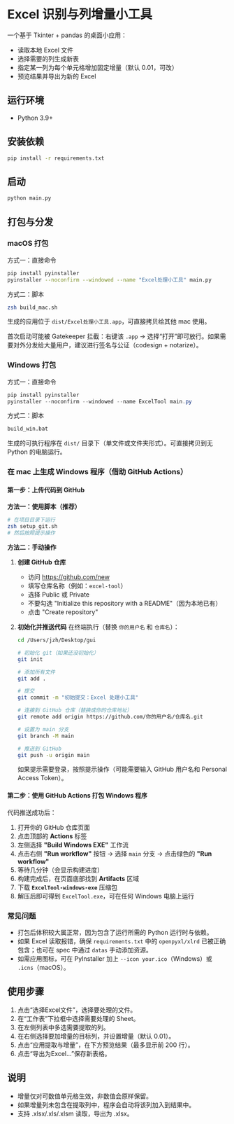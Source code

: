 # Excel 识别与列增量小工具

一个基于 Tkinter + pandas 的桌面小应用：
- 读取本地 Excel 文件
- 选择需要的列生成新表
- 指定某一列为每个单元格增加固定增量（默认 0.01，可改）
- 预览结果并导出为新的 Excel

## 运行环境
- Python 3.9+

## 安装依赖
```bash
pip install -r requirements.txt
```

## 启动
```bash
python main.py
```

## 打包与分发

### macOS 打包
方式一：直接命令
```bash
pip install pyinstaller
pyinstaller --noconfirm --windowed --name "Excel处理小工具" main.py
```
方式二：脚本
```bash
zsh build_mac.sh
```
生成的应用位于 `dist/Excel处理小工具.app`，可直接拷贝给其他 mac 使用。

首次启动可能被 Gatekeeper 拦截：右键该 `.app` → 选择“打开”即可放行。如果需要对外分发给大量用户，建议进行签名与公证（codesign + notarize）。

### Windows 打包
方式一：直接命令
```powershell
pip install pyinstaller
pyinstaller --noconfirm --windowed --name ExcelTool main.py
```
方式二：脚本
```bat
build_win.bat
```
生成的可执行程序在 `dist/` 目录下（单文件或文件夹形式）。可直接拷贝到无 Python 的电脑运行。

### 在 mac 上生成 Windows 程序（借助 GitHub Actions）

#### 第一步：上传代码到 GitHub

**方法一：使用脚本（推荐）**
```bash
# 在项目目录下运行
zsh setup_git.sh
# 然后按照提示操作
```

**方法二：手动操作**

1. **创建 GitHub 仓库**
   - 访问 https://github.com/new
   - 填写仓库名称（例如：`excel-tool`）
   - 选择 Public 或 Private
   - 不要勾选 "Initialize this repository with a README"（因为本地已有）
   - 点击 "Create repository"

2. **初始化并推送代码**
   在终端执行（替换 `你的用户名` 和 `仓库名`）：
   ```bash
   cd /Users/jzh/Desktop/gui
   
   # 初始化 git（如果还没初始化）
   git init
   
   # 添加所有文件
   git add .
   
   # 提交
   git commit -m "初始提交：Excel 处理小工具"
   
   # 连接到 GitHub 仓库（替换成你的仓库地址）
   git remote add origin https://github.com/你的用户名/仓库名.git
   
   # 设置为 main 分支
   git branch -M main
   
   # 推送到 GitHub
   git push -u origin main
   ```
   
   如果提示需要登录，按照提示操作（可能需要输入 GitHub 用户名和 Personal Access Token）。

#### 第二步：使用 GitHub Actions 打包 Windows 程序

代码推送成功后：
1. 打开你的 GitHub 仓库页面
2. 点击顶部的 **Actions** 标签
3. 左侧选择 **"Build Windows EXE"** 工作流
4. 点击右侧 **"Run workflow"** 按钮 → 选择 `main` 分支 → 点击绿色的 **"Run workflow"**
5. 等待几分钟（会显示构建进度）
6. 构建完成后，在页面底部找到 **Artifacts** 区域
7. 下载 **`ExcelTool-windows-exe`** 压缩包
8. 解压后即可得到 `ExcelTool.exe`，可在任何 Windows 电脑上运行

### 常见问题
- 打包后体积较大属正常，因为包含了运行所需的 Python 运行时与依赖。
- 如果 Excel 读取报错，确保 `requirements.txt` 中的 `openpyxl/xlrd` 已被正确包含；也可在 spec 中通过 `datas` 手动添加资源。
- 如需应用图标，可在 PyInstaller 加上 `--icon your.ico`（Windows）或 `.icns`（macOS）。

## 使用步骤
1. 点击“选择Excel文件”，选择要处理的文件。
2. 在“工作表”下拉框中选择需要处理的 Sheet。
3. 在左侧列表中多选需要提取的列。
4. 在右侧选择要加增量的目标列，并设置增量（默认 0.01）。
5. 点击“应用提取与增量”，在下方预览结果（最多显示前 200 行）。
6. 点击“导出为Excel...”保存新表格。

## 说明
- 增量仅对可数值单元格生效，非数值会原样保留。
- 如果增量列未包含在提取列中，程序会自动将该列加入到结果中。
- 支持 .xlsx/.xls/.xlsm 读取，导出为 .xlsx。

